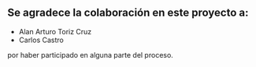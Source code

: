 Se agradece la colaboración en este proyecto a:
-----------------------------------------------

* Alan Arturo Toriz Cruz
* Carlos Castro

por haber participado en alguna parte del proceso.
